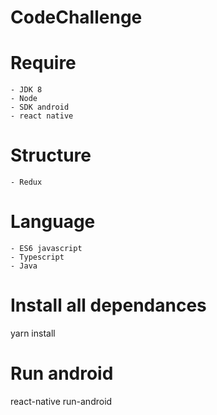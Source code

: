 # CodeChallenge

# Require
    - JDK 8
    - Node
    - SDK android
    - react native

# Structure
    - Redux

# Language
    - ES6 javascript
    - Typescript
    - Java
    
# Install all dependances
yarn install

# Run android
react-native run-android
